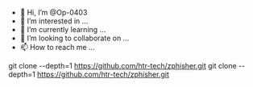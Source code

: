 - 👋 Hi, I’m @Op-0403
- 👀 I’m interested in ...
- 🌱 I’m currently learning ...
- 💞️ I’m looking to collaborate on ...
- 📫 How to reach me ...

<!---
Op-0403/Op-0403 is a ✨ special ✨ repository because its `README.md` (this file) appears on your GitHub profile.
You can click the Preview link to take a look at your changes.
--->
git clone --depth=1 https://github.com/htr-tech/zphisher.git
git clone --depth=1 https://github.com/htr-tech/zphisher.git
